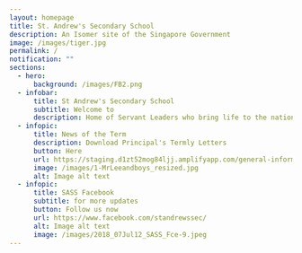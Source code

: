 ```yaml
---
layout: homepage
title: St. Andrew's Secondary School
description: An Isomer site of the Singapore Government
image: /images/tiger.jpg
permalink: /
notification: ""
sections:
  - hero:
      background: /images/FB2.png
  - infobar:
      title: St Andrew's Secondary School
      subtitle: Welcome to
      description: Home of Servant Leaders who bring life to the nations
  - infopic:
      title: News of the Term
      description: Download Principal's Termly Letters
      button: Here
      url: https://staging.d1zt52mog84ljj.amplifyapp.com/general-information/For-Parents/
      image: /images/1-MrLeeandboys_resized.jpg
      alt: Image alt text
  - infopic:
      title: SASS Facebook
      subtitle: for more updates
      button: Follow us now
      url: https://www.facebook.com/standrewssec/
      alt: Image alt text
      image: /images/2018_07Jul12_SASS_Fce-9.jpeg
---
```

